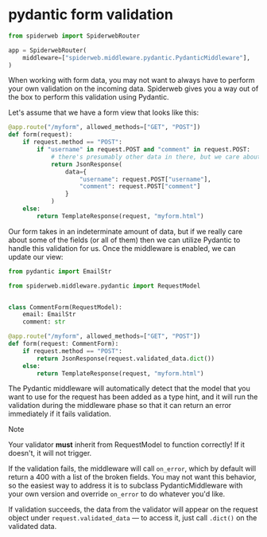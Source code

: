 # pydantic form validation

```python
from spiderweb import SpiderwebRouter

app = SpiderwebRouter(
    middleware=["spiderweb.middleware.pydantic.PydanticMiddleware"],
)
```
When working with form data, you may not want to always have to perform your own validation on the incoming data. Spiderweb gives you a way out of the box to perform this validation using Pydantic.

Let's assume that we have a form view that looks like this:

```python
@app.route("/myform", allowed_methods=["GET", "POST"])
def form(request):
    if request.method == "POST":
        if "username" in request.POST and "comment" in request.POST:
            # there's presumably other data in there, but we care about these two
            return JsonResponse(
                data={
                    "username": request.POST["username"],
                    "comment": request.POST["comment"]
                }
            )
    else:
        return TemplateResponse(request, "myform.html")
```

Our form takes in an indeterminate amount of data, but if we really care about some of the fields (or all of them) then we can utilize Pydantic to handle this validation for us. Once the middleware is enabled, we can update our view:

```python
from pydantic import EmailStr

from spiderweb.middleware.pydantic import RequestModel


class CommentForm(RequestModel):
    email: EmailStr
    comment: str

@app.route("/myform", allowed_methods=["GET", "POST"])
def form(request: CommentForm):
    if request.method == "POST":
        return JsonResponse(request.validated_data.dict())
    else:
        return TemplateResponse(request, "myform.html")
```

The Pydantic middleware will automatically detect that the model that you want to use for the request has been added as a type hint, and it will run the validation during the middleware phase so that it can return an error immediately if it fails validation.

> [!NOTE]
> Your validator **must** inherit from RequestModel to function correctly! If it doesn't, it will not trigger.

If the validation fails, the middleware will call `on_error`, which by default will return a 400 with a list of the broken fields. You may not want this behavior, so the easiest way to address it is to subclass PydanticMiddleware with your own version and override `on_error` to do whatever you'd like.

If validation succeeds, the data from the validator will appear on the request object under `request.validated_data` — to access it, just call `.dict()` on the validated data.